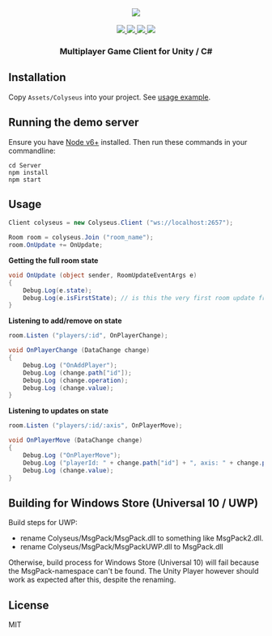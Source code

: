 <div align="center">
  <a href="https://github.com/gamestdio/colyseus">
    <img src="https://github.com/gamestdio/colyseus/blob/master/media/header.png?raw=true" />
  </a>
  <br>
  <br>
	<a href="https://npmjs.com/package/colyseus">
		<img src="https://img.shields.io/npm/dm/colyseus.svg">
	</a>
	<a href="https://github.com/gamestdio/colyseus#sponsors">
		<img src="https://opencollective.com/colyseus/sponsors/badge.svg">
	</a>
	<a href="https://github.com/gamestdio/colyseus#backers">
		<img src="https://opencollective.com/colyseus/backers/badge.svg">
	</a>
	<a href="https://gitter.im/gamestdio/colyseus">
		<img src="https://badges.gitter.im/gamestdio/colyseus.svg">
	</a>
  <h3>
     Multiplayer Game Client for Unity / C#
  <h3>
</div>

## Installation

Copy `Assets/Colyseus` into your project. See [usage
example](Assets/ColyseusClient.cs).

## Running the demo server

Ensure you have [Node v6+](http://nodejs.org/) installed. Then run these
commands in your commandline:

```
cd Server
npm install
npm start
```

## Usage

```csharp
Client colyseus = new Colyseus.Client ("ws://localhost:2657");

Room room = colyseus.Join ("room_name");
room.OnUpdate += OnUpdate;
```


**Getting the full room state**

```csharp
void OnUpdate (object sender, RoomUpdateEventArgs e)
{
	Debug.Log(e.state);
	Debug.Log(e.isFirstState); // is this the very first room update from the server?
}
```

**Listening to add/remove on state**

```csharp
room.Listen ("players/:id", OnPlayerChange);
```

```csharp
void OnPlayerChange (DataChange change)
{
	Debug.Log ("OnAddPlayer");
	Debug.Log (change.path["id"]);
	Debug.Log (change.operation);
	Debug.Log (change.value);
}
```

**Listening to updates on state**

```csharp
room.Listen ("players/:id/:axis", OnPlayerMove);
```

```csharp
void OnPlayerMove (DataChange change)
{
	Debug.Log ("OnPlayerMove");
	Debug.Log ("playerId: " + change.path["id"] + ", axis: " + change.path["axis"]);
	Debug.Log (change.value);
}
```

## Building for Windows Store (Universal 10 / UWP)
Build steps for UWP:
- rename Colyseus/MsgPack/MsgPack.dll to something like MsgPack2.dll.
- rename Colyseus/MsgPack/MsgPackUWP.dll to MsgPack.dll

Otherwise, build process for Windows Store (Universal 10) will fail because the MsgPack-namespace can't be found.
The Unity Player however should work as expected after this, despite the renaming.
## License

MIT
